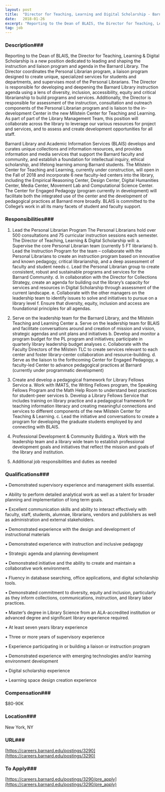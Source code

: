 ```yaml
---
layout: post
title:  "Director for Teaching, Learning and Digital Scholarship - Barnard College"
date:   2018-01-26
excerpt: "Reporting to the Dean of BLAIS, the Director for Teaching, Learning & Digital Scholarship is a new position dedicated to leading and shaping the instruction and liaison program and agenda in the Barnard Library. The Director coordinates the Personal Librarian program, a liaison program designed to create unique, specialized services..."
tag: job
---
```


### Description###

Reporting to the Dean of BLAIS, the Director for Teaching, Learning & Digital Scholarship is a new position dedicated to leading and shaping the instruction and liaison program and agenda in the Barnard Library. The Director coordinates the Personal Librarian program, a liaison program designed to create unique, specialized services for students and departments, and supervises most of the Personal Librarians. The Director is responsible for developing and deepening the Barnard Library instruction agenda using a lens of diversity, inclusion, accessibility, equity and critical librarianship to build programs and services. Additionally, the Director is responsible for assessment of the instruction, consultation and outreach components of the Personal Librarian program and is liaison to the in-development Center in the new Milstein Center for Teaching and Learning. As part of part of the Library Management Team, this position will collaborate across the library to leverage our various resources for project and services, and to assess and create development opportunities for all staff.

Barnard Library and Academic Information Services (BLAIS) develops and curates unique collections and information resources, and provides information and media services that support the Barnard faculty and community, and establish a foundation for intellectual inquiry, ethical scholarship, and lifelong learning among Barnard students. The Milstein Center for Teaching and Learning, currently under construction, will open in the Fall of 2018 and incorporate 6 new faculty-led centers into the library, including the Empirical Reasoning Center, Design Center, Digital Humanities Center, Media Center, Movement Lab and Computational Science Center. The Center for Engaged Pedagogy (program currently in development) will facilitate both the integrated use of the center and the development of pedagogical practices at Barnard more broadly. BLAIS is committed to the College’s work in all its many facets of student and faculty support.


### Responsibilities###

1. Lead the Personal Librarian Program
The Personal Librarians hold over 500 consultations and 75 curricular instruction sessions each semester. The Director of Teaching, Learning & Digital Scholarship will:
a. Supervise the core Personal Librarian team (currently 5 FT librarians)
b. Lead the Instruction Program for the team – collaborate with the Personal Librarians to create an instruction program based on innovative and known pedagogy, critical librarianship, and a deep assessment of faculty and student needs
c. Lead the Personal Librarian group to create consistent, robust and sustainable programs and services for the Barnard Community.
d. In collaboration with the Director for Collections Strategy, create an agenda for building out the library’s capacity for services and resources in Digital Scholarship through assessment of the current landscape.
e. Collaborate with the other managers on the leadership team to identify issues to solve and initiatives to pursue on a library level
f. Ensure that diversity, equity, inclusion and access are foundational principles for all agendas.

2. Serve on the leadership team for the Barnard Library, and the Milstein Teaching and Learning Center
a. Serve on the leadership team for BLAIS and facilitate conversations around and creation of mission and vision, strategic agendas and unit plans and initiatives
b. Develop and monitor a program budget for the PL program and initiatives; participate in quarterly library leadership budget analyses
c. Collaborate with the Faculty Directors of the Milstein TLC to create services relevant to each center and foster library-center collaboration and resource-building.
d. Serve as the liaison to the forthcoming Center for Engaged Pedagogy, a faculty-led Center to advance pedagogical practices at Barnard (currently under programmatic development)

3. Create and develop a pedagogical framework for Library Fellows Service
a. Work with IMATS, the Writing Fellows program, the Speaking Fellows Program and the Math Help Room to understand best practices for student-peer services
b. Develop a Library Fellows Service that includes training on library practice and a pedagogical framework for teaching information literacy and creating meaningful connections and services to different components of the new Milstein Center for Teaching & Learning.
c. Lead the initiative and conversations to create a program for developing the graduate students employed by and connecting with BLAIS.

4. Professional Development & Community Building
a. Work with the leadership team and a library wide team to establish professional development goals and initiatives that reflect the mission and goals of the library and institution.

5. Additional job responsibilities and duties as needed


### Qualifications###


•  Demonstrated supervisory experience and management skills essential.

•  Ability to perform detailed analytical work as well as a talent for broader planning and implementation of long term goals.

•  Excellent communication skills and ability to interact effectively with faculty, staff, students, alumnae, librarians, vendors and publishers as well as administration and external stakeholders.

•  Demonstrated experience with the design and development of instructional materials

•  Demonstrated experience with instruction and inclusive pedagogy

•  Strategic agenda and planning development

•  Demonstrated initiative and the ability to create and maintain a collaborative work environment.

•  Fluency in database searching, office applications, and digital scholarship tools.

•  Demonstrated commitment to diversity, equity and inclusion, particularly as they inform collections, communications, instruction, and library labor practices.


•  Master’s degree in Library Science from an ALA-accredited institution or advanced degree and significant library experience required.

•  At least seven years library experience

•  Three or more years of supervisory experience

•  Experience participating in or building a liaison or instruction program


•  Demonstrated experience with emerging technologies and/or learning environment development

•  Digital scholarship experience

•  Learning space design creation experience


### Compensation###

$80-90K


### Location###

New York, NY


### URL###

[https://careers.barnard.edu/postings/3290](https://careers.barnard.edu/postings/3290)

### To Apply###

[https://careers.barnard.edu/postings/3290/pre_apply](https://careers.barnard.edu/postings/3290/pre_apply)





